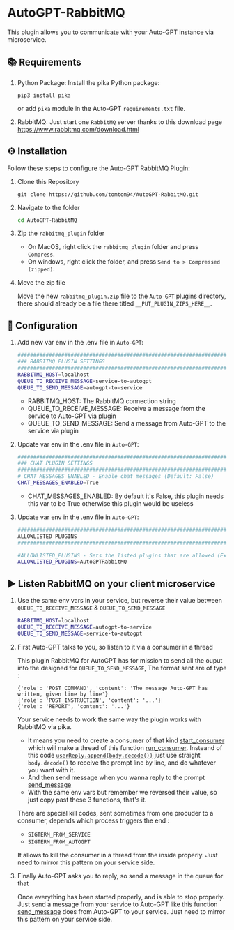 # AutoGPT-RabbitMQ

This plugin allows you to communicate with your Auto-GPT instance via microservice.

## 📚 Requirements

1. Python Package: Install the pika Python package: 

    ```pip3
    pip3 install pika
    ```

    or add `pika` module in the Auto-GPT `requirements.txt` file.

2. RabbitMQ: Just start one `RabbitMQ` server thanks to this download page https://www.rabbitmq.com/download.html

## ⚙️ Installation

Follow these steps to configure the Auto-GPT RabbitMQ Plugin:

1. Clone this Repository

    ```git
    git clone https://github.com/tomtom94/AutoGPT-RabbitMQ.git
    ```

2. Navigate to the folder

    ```sh
    cd AutoGPT-RabbitMQ
    ```

3. Zip the `rabbitmq_plugin` folder

    - On MacOS, right click the `rabbitmq_plugin` folder and press `Compress`. 
    - On windows, right click the folder, and press `Send to > Compressed (zipped)`.

4. Move the zip file

    Move the new `rabbitmq_plugin.zip` file to the `Auto-GPT` plugins directory, there should already be a file there titled `__PUT_PLUGIN_ZIPS_HERE__`.

## 🔧 Configuration

1. Add new var env in the .env file in `Auto-GPT`:

    ```sh
    ################################################################################
    ### RABBITMQ PLUGIN SETTINGS
    ################################################################################
    RABBITMQ_HOST=localhost
    QUEUE_TO_RECEIVE_MESSAGE=service-to-autogpt
    QUEUE_TO_SEND_MESSAGE=autogpt-to-service
    ```

    - RABBITMQ_HOST: The RabbitMQ connection string
    - QUEUE_TO_RECEIVE_MESSAGE: Receive a message from the service to Auto-GPT via plugin
    - QUEUE_TO_SEND_MESSAGE: Send a message from Auto-GPT to the service via plugin

2. Update var env in the .env file in `Auto-GPT`:

    ```sh
    ################################################################################
    ### CHAT PLUGIN SETTINGS
    ################################################################################
    # CHAT_MESSAGES_ENABLED - Enable chat messages (Default: False)
    CHAT_MESSAGES_ENABLED=True
    ```

    - CHAT_MESSAGES_ENABLED: By default it's False, this plugin needs this var to be True otherwise this plugin would be useless

3. Update var env in the .env file in `Auto-GPT`:

    ```sh
    ################################################################################
    ALLOWLISTED PLUGINS
    ################################################################################

    #ALLOWLISTED_PLUGINS - Sets the listed plugins that are allowed (Example: plugin1,plugin2,plugin3)
    ALLOWLISTED_PLUGINS=AutoGPTRabbitMQ
    ```

## ► Listen RabbitMQ on your client microservice

1. Use the same env vars in your service, but reverse their value between `QUEUE_TO_RECEIVE_MESSAGE` & `QUEUE_TO_SEND_MESSAGE`

    ```sh
    RABBITMQ_HOST=localhost
    QUEUE_TO_RECEIVE_MESSAGE=autogpt-to-service
    QUEUE_TO_SEND_MESSAGE=service-to-autogpt
    ```

2. First Auto-GPT talks to you, so listen to it via a consumer in a thread

   This plugin RabbitMQ for AutoGPT has for mission to send all the ouput into the designed for `QUEUE_TO_SEND_MESSAGE`,
   The format sent are of type :

    ```
    {'role': 'POST_COMMAND', 'content': 'The message Auto-GPT has written, given line by line'}
    {'role': 'POST_INSTRUCTION', 'content': '...'}
    {'role': 'REPORT', 'content': '...'}
    ```

    Your service needs to work the same way the plugin works with RabbitMQ via pika.
   
   - It means you need to create a consumer of that kind [start_consumer](/rabbitmq_plugin/rabbitmq_plugin.py#L62) which will make a thread of this function [run_consumer](/rabbitmq_plugin/rabbitmq_plugin.py#L16). Insteand of this code [`userReply.append(body.decode())`](/rabbitmq_plugin/rabbitmq_plugin.py#L30) just use straight `body.decode()` to receive the prompt line by line, and do whatever you want with it.
   - And then send message when you wanna reply to the prompt [send_message](/rabbitmq_plugin/rabbitmq_plugin.py#L58)
   - With the same env vars but remember we reversed their value, so just copy past these 3 functions, that's it.

    There are special kill codes, sent sometimes from one procuder to a consumer, depends which process triggers the end :
    - `SIGTERM_FROM_SERVICE`
    - `SIGTERM_FROM_AUTOGPT`

    It allows to kill the consumer in a thread from the inside properly.
    Just need to mirror this pattern on your service side.

4. Finally Auto-GPT asks you to reply, so send a message in the queue for that

    Once everything has been started properly, and is able to stop properly. Just send a message from your service to Auto-GPT like this function [send_message](/rabbitmq_plugin/rabbitmq_plugin.py#L58) does from Auto-GPT to your service.
    Just need to mirror this pattern on your service side.
